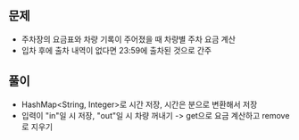 ## 문제
- 주차장의 요금표와 차량 기록이 주어졌을 때 차량별 주차 요금 계산
- 입차 후에 출차 내역이 없다면 23:59에 출차된 것으로 간주

## 풀이
- HashMap<String, Integer>로 시간 저장, 시간은 분으로 변환해서 저장
- 입력이 "in"일 시 저장, "out"일 시 차량 꺼내기 -> get으로 요금 계산하고 remove로 지우기
